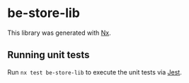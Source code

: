 # be-store-lib

This library was generated with [Nx](https://nx.dev).

## Running unit tests

Run `nx test be-store-lib` to execute the unit tests via [Jest](https://jestjs.io).
